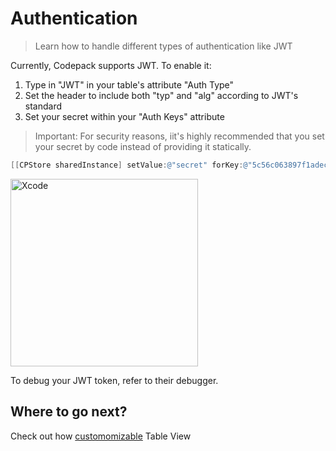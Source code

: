 # Authentication

> Learn how to handle different types of authentication like JWT

Currently, Codepack supports JWT.
To enable it:

1. Type in "JWT" in your table's attribute "Auth Type"
2. Set the header to include both "typ" and "alg" according to JWT's standard
3. Set your secret within your "Auth Keys" attribute

> Important:
For security reasons, iit's highly recommended that you set your secret by code instead of providing it statically.

```objective-c
[[CPStore sharedInstance] setValue:@"secret" forKey:@"5c56c063897f1adec08586c4fc29f33a"];
```
<img width="300" alt="Xcode" src="../menu/table-view/attachments/table-view-authentication.png">

To debug your JWT token, refer to their debugger.

## Where to go next?
Check out how [customomizable](/menu/table-view/custom-cases) Table View 